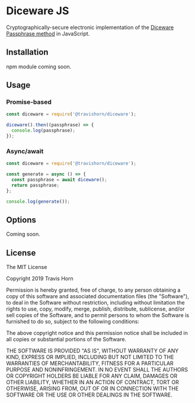 # Diceware JS

Cryptographically-secure electronic implementation of the [Diceware Passphrase method](http://world.std.com/~reinhold/diceware.html) in JavaScript.

## Installation

npm module coming soon.

## Usage

### Promise-based

```javascript
const diceware = require('@travishorn/diceware');

diceware().then((passphrase) => {
  console.log(passphrase);
});
```

### Async/await

```javascript
const diceware = require('@travishorn/diceware');

const generate = async () => {
  const passphrase = await diceware();
  return passphrase;
};

console.log(generate());
```

## Options

Coming soon.

## License

The MIT License

Copyright 2019 Travis Horn

Permission is hereby granted, free of charge, to any person obtaining a copy of this software and associated documentation files (the "Software"), to deal in the Software without restriction, including without limitation the rights to use, copy, modify, merge, publish, distribute, sublicense, and/or sell copies of the Software, and to permit persons to whom the Software is furnished to do so, subject to the following conditions:

The above copyright notice and this permission notice shall be included in all copies or substantial portions of the Software.

THE SOFTWARE IS PROVIDED "AS IS", WITHOUT WARRANTY OF ANY KIND, EXPRESS OR IMPLIED, INCLUDING BUT NOT LIMITED TO THE WARRANTIES OF MERCHANTABILITY, FITNESS FOR A PARTICULAR PURPOSE AND NONINFRINGEMENT. IN NO EVENT SHALL THE AUTHORS OR COPYRIGHT HOLDERS BE LIABLE FOR ANY CLAIM, DAMAGES OR OTHER LIABILITY, WHETHER IN AN ACTION OF CONTRACT, TORT OR OTHERWISE, ARISING FROM, OUT OF OR IN CONNECTION WITH THE SOFTWARE OR THE USE OR OTHER DEALINGS IN THE SOFTWARE.

